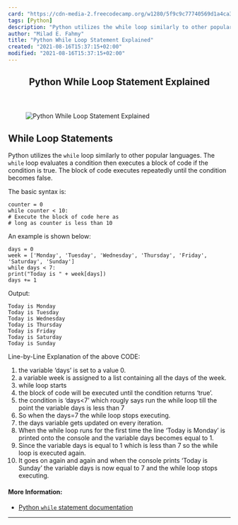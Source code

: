 ```yaml
---
card: "https://cdn-media-2.freecodecamp.org/w1280/5f9c9c77740569d1a4ca3259.jpg"
tags: [Python]
description: "Python utilizes the while loop similarly to other popular lan"
author: "Milad E. Fahmy"
title: "Python While Loop Statement Explained"
created: "2021-08-16T15:37:15+02:00"
modified: "2021-08-16T15:37:15+02:00"
---
```

<div class="site-wrapper">
<main id="site-main" class="site-main outer">
<div class="inner">
<article class="post-full post tag-python tag-toothbrush ">
<header class="post-full-header">
<h1 class="post-full-title">Python While Loop Statement Explained</h1>
</header>
<figure class="post-full-image">
<picture>
<source media="(max-width: 700px)" sizes="1px" srcset="data:image/gif;base64,R0lGODlhAQABAIAAAAAAAP///yH5BAEAAAAALAAAAAABAAEAAAIBRAA7 1w">
<source media="(min-width: 701px)" sizes="(max-width: 800px) 400px,
(max-width: 1170px) 700px,
1400px" srcset="https://cdn-media-2.freecodecamp.org/w1280/5f9c9c77740569d1a4ca3259.jpg 300w,
https://cdn-media-2.freecodecamp.org/w1280/5f9c9c77740569d1a4ca3259.jpg 600w,
https://cdn-media-2.freecodecamp.org/w1280/5f9c9c77740569d1a4ca3259.jpg 1000w,
https://cdn-media-2.freecodecamp.org/w1280/5f9c9c77740569d1a4ca3259.jpg 2000w">
<img onerror="this.style.display='none'" src="https://cdn-media-2.freecodecamp.org/w1280/5f9c9c77740569d1a4ca3259.jpg" alt="Python While Loop Statement Explained">
</picture>
</figure>
<section class="post-full-content">
<div class="post-content medium-migrated-article">
<h2 id="while-loop-statements"><strong>While Loop Statements</strong></h2><p>Python utilizes the <code>while</code> loop similarly to other popular languages. The <code>while</code> loop evaluates a condition then executes a block of code if the condition is true. The block of code executes repeatedly until the condition becomes false.</p><p>The basic syntax is:</p><pre><code class="language-python">counter = 0
while counter &lt; 10:
# Execute the block of code here as
# long as counter is less than 10</code></pre><p>An example is shown below:</p><pre><code class="language-python">days = 0
week = ['Monday', 'Tuesday', 'Wednesday', 'Thursday', 'Friday', 'Saturday', 'Sunday']
while days &lt; 7:
print("Today is " + week[days])
days += 1</code></pre><p>Output:</p><pre><code class="language-text">Today is Monday
Today is Tuesday
Today is Wednesday
Today is Thursday
Today is Friday
Today is Saturday
Today is Sunday</code></pre><p>Line-by-Line Explanation of the above CODE:</p><ol><li>the variable ‘days’ is set to a value 0.</li><li>a variable week is assigned to a list containing all the days of the week.</li><li>while loop starts</li><li>the block of code will be executed until the condition returns ‘true’.</li><li>the condition is ‘days&lt;7’ which rougly says run the while loop till the point the variable days is less than 7</li><li>So when the days=7 the while loop stops executing.</li><li>the days variable gets updated on every iteration.</li><li>When the while loop runs for the first time the line ‘Today is Monday’ is printed onto the console and the variable days becomes equal to 1.</li><li>Since the variable days is equal to 1 which is less than 7 so the while loop is executed again.</li><li>It goes on again and again and when the console prints ‘Today is Sunday’ the variable days is now equal to 7 and the while loop stops executing.</li></ol><h4 id="more-information-"><strong>More Information:</strong></h4><ul><li><a href="https://docs.python.org/3/reference/compound_stmts.html#the-while-statement" rel="nofollow">Python <code>while</code> statement documentation</a></li></ul>
</div>
<hr>
</section>
</article>
</div>
</main>
</div>
<!-- Google Tag Manager (noscript) -->
<!-- End Google Tag Manager (noscript) -->
